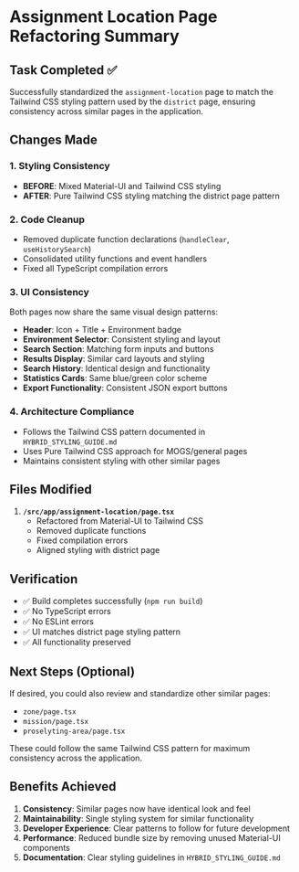 # Assignment Location Page Refactoring Summary

## Task Completed ✅

Successfully standardized the `assignment-location` page to match the Tailwind CSS styling pattern used by the `district` page, ensuring consistency across similar pages in the application.

## Changes Made

### 1. Styling Consistency
- **BEFORE**: Mixed Material-UI and Tailwind CSS styling
- **AFTER**: Pure Tailwind CSS styling matching the district page pattern

### 2. Code Cleanup
- Removed duplicate function declarations (`handleClear`, `useHistorySearch`)
- Consolidated utility functions and event handlers
- Fixed all TypeScript compilation errors

### 3. UI Consistency
Both pages now share the same visual design patterns:
- **Header**: Icon + Title + Environment badge
- **Environment Selector**: Consistent styling and layout  
- **Search Section**: Matching form inputs and buttons
- **Results Display**: Similar card layouts and styling
- **Search History**: Identical design and functionality
- **Statistics Cards**: Same blue/green color scheme
- **Export Functionality**: Consistent JSON export buttons

### 4. Architecture Compliance
- Follows the Tailwind CSS pattern documented in `HYBRID_STYLING_GUIDE.md`
- Uses Pure Tailwind CSS approach for MOGS/general pages
- Maintains consistent styling with other similar pages

## Files Modified

1. **`/src/app/assignment-location/page.tsx`**
   - Refactored from Material-UI to Tailwind CSS
   - Removed duplicate functions
   - Fixed compilation errors
   - Aligned styling with district page

## Verification

- ✅ Build completes successfully (`npm run build`)
- ✅ No TypeScript errors
- ✅ No ESLint errors
- ✅ UI matches district page styling pattern
- ✅ All functionality preserved

## Next Steps (Optional)

If desired, you could also review and standardize other similar pages:
- `zone/page.tsx`
- `mission/page.tsx`
- `proselyting-area/page.tsx`

These could follow the same Tailwind CSS pattern for maximum consistency across the application.

## Benefits Achieved

1. **Consistency**: Similar pages now have identical look and feel
2. **Maintainability**: Single styling system for similar functionality
3. **Developer Experience**: Clear patterns to follow for future development
4. **Performance**: Reduced bundle size by removing unused Material-UI components
5. **Documentation**: Clear styling guidelines in `HYBRID_STYLING_GUIDE.md`
